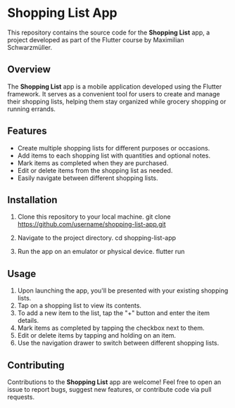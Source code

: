 # Shopping List App

This repository contains the source code for the **Shopping List** app, a project developed as part of the Flutter course by Maximilian Schwarzmüller.

## Overview

The **Shopping List** app is a mobile application developed using the Flutter framework. It serves as a convenient tool for users to create and manage their shopping lists, helping them stay organized while grocery shopping or running errands.

## Features

- Create multiple shopping lists for different purposes or occasions.
- Add items to each shopping list with quantities and optional notes.
- Mark items as completed when they are purchased.
- Edit or delete items from the shopping list as needed.
- Easily navigate between different shopping lists.

## Installation

1. Clone this repository to your local machine.
git clone https://github.com/username/shopping-list-app.git


2. Navigate to the project directory.
cd shopping-list-app


3. Run the app on an emulator or physical device.
flutter run


## Usage

1. Upon launching the app, you'll be presented with your existing shopping lists.
2. Tap on a shopping list to view its contents.
3. To add a new item to the list, tap the "+" button and enter the item details.
4. Mark items as completed by tapping the checkbox next to them.
5. Edit or delete items by tapping and holding on an item.
6. Use the navigation drawer to switch between different shopping lists.

## Contributing

Contributions to the **Shopping List** app are welcome! Feel free to open an issue to report bugs, suggest new features, or contribute code via pull requests.
